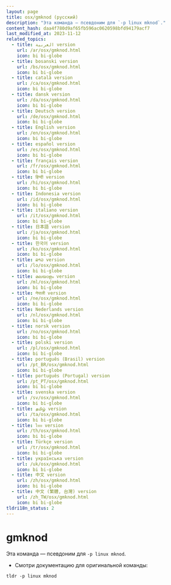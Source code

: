 ```yaml
---
layout: page
title: osx/gmknod (русский)
description: "Эта команда — псевдоним для `-p linux mknod`."
content_hash: daa4f780d9af65fb596ac0620598bfd94179acf7
last_modified_at: 2023-11-12
related_topics:
  - title: العربية version
    url: /ar/osx/gmknod.html
    icon: bi bi-globe
  - title: bosanski version
    url: /bs/osx/gmknod.html
    icon: bi bi-globe
  - title: català version
    url: /ca/osx/gmknod.html
    icon: bi bi-globe
  - title: dansk version
    url: /da/osx/gmknod.html
    icon: bi bi-globe
  - title: Deutsch version
    url: /de/osx/gmknod.html
    icon: bi bi-globe
  - title: English version
    url: /en/osx/gmknod.html
    icon: bi bi-globe
  - title: español version
    url: /es/osx/gmknod.html
    icon: bi bi-globe
  - title: français version
    url: /fr/osx/gmknod.html
    icon: bi bi-globe
  - title: हिन्दी version
    url: /hi/osx/gmknod.html
    icon: bi bi-globe
  - title: Indonesia version
    url: /id/osx/gmknod.html
    icon: bi bi-globe
  - title: italiano version
    url: /it/osx/gmknod.html
    icon: bi bi-globe
  - title: 日本語 version
    url: /ja/osx/gmknod.html
    icon: bi bi-globe
  - title: 한국어 version
    url: /ko/osx/gmknod.html
    icon: bi bi-globe
  - title: ລາວ version
    url: /lo/osx/gmknod.html
    icon: bi bi-globe
  - title: മലയാളം version
    url: /ml/osx/gmknod.html
    icon: bi bi-globe
  - title: नेपाली version
    url: /ne/osx/gmknod.html
    icon: bi bi-globe
  - title: Nederlands version
    url: /nl/osx/gmknod.html
    icon: bi bi-globe
  - title: norsk version
    url: /no/osx/gmknod.html
    icon: bi bi-globe
  - title: polski version
    url: /pl/osx/gmknod.html
    icon: bi bi-globe
  - title: português (Brasil) version
    url: /pt_BR/osx/gmknod.html
    icon: bi bi-globe
  - title: português (Portugal) version
    url: /pt_PT/osx/gmknod.html
    icon: bi bi-globe
  - title: svenska version
    url: /sv/osx/gmknod.html
    icon: bi bi-globe
  - title: தமிழ் version
    url: /ta/osx/gmknod.html
    icon: bi bi-globe
  - title: ไทย version
    url: /th/osx/gmknod.html
    icon: bi bi-globe
  - title: Türkçe version
    url: /tr/osx/gmknod.html
    icon: bi bi-globe
  - title: українська version
    url: /uk/osx/gmknod.html
    icon: bi bi-globe
  - title: 中文 version
    url: /zh/osx/gmknod.html
    icon: bi bi-globe
  - title: 中文 (繁體, 台灣) version
    url: /zh_TW/osx/gmknod.html
    icon: bi bi-globe
tldri18n_status: 2
---
```

# gmknod

Эта команда — псевдоним для `-p linux mknod`.

- Смотри документацию для оригинальной команды:

`tldr -p linux mknod`

